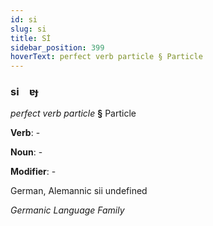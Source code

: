 ```yaml
---
id: si
slug: si
title: Sİ
sidebar_position: 399
hoverText: perfect verb particle § Particle
---
```


### si&emsp;<span kind="abugida">ɐɟ</span>

*perfect verb particle* **§** Particle

**Verb**: -

**Noun**: -

**Modifier**: -

German, Alemannic sii undefined

*Germanic Language Family*